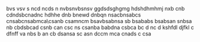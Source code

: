 bvs vsv s
ncd ncds n
nvbsnvbsnsv
ggdsdsghgmg
hdshdhmhmj
nxb cnb
cdndsbcnadnc
hdhhe
dnb bnewd
dnbqn
nsacbnsabcs
cnsabcnsabmca\csanb
csamncm
bsavbsabnsa
sb bsababs
bsabsan
snbsa
nb cbdsbcad
csnb can
csc ns
csanba
babdna
csbca
bc d nc d
kshfdl
djfkl
c dfnff
va
nbs b an
cb dsansa
sc asn
  dccm mca
  cnads c
  csa
